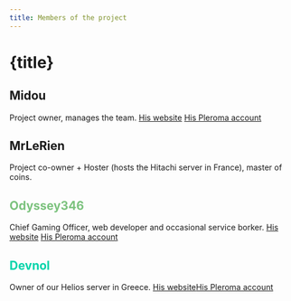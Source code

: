 ```yaml
---
title: Members of the project 
---
```

# {title}
<h2> Midou </h2>
Project owner, manages the team. <a href="https://miicord.com" class="button">His website</a> <a href="https://social.projectsegfau.lt/Midou" class="button">His Pleroma account</a>

<h2> MrLeRien </h2>
Project co-owner + Hoster (hosts the Hitachi server in France), master of coins.

<h2 style="color: #7bc27d"> Odyssey346 </h2>
Chief Gaming Officer, web developer and occasional service borker. <a href="https://odyssey346.github.io" class="button">His website</a> <a href="https://social.projectsegfau.lt/Odyssey346" class="button">His Pleroma account</a>

<h2 style="color: #00d4aa"> Devnol </h2>
Owner of our Helios server in Greece. <a href="https://devnol.github.io" class="button">His website</a><a href="https://social.projectsegfau.lt/Panos" class="button">His Pleroma account</a>